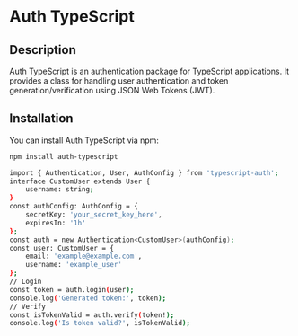 # Auth TypeScript

## Description

Auth TypeScript is an authentication package for TypeScript applications. It provides a class for handling user authentication and token generation/verification using JSON Web Tokens (JWT).

## Installation

You can install Auth TypeScript via npm:

```bash
npm install auth-typescript

import { Authentication, User, AuthConfig } from 'typescript-auth';
interface CustomUser extends User {
    username: string;
}
const authConfig: AuthConfig = {
    secretKey: 'your_secret_key_here',
    expiresIn: '1h'
};
const auth = new Authentication<CustomUser>(authConfig);
const user: CustomUser = {
    email: 'example@example.com',
    username: 'example_user'
};
// Login
const token = auth.login(user);
console.log('Generated token:', token);
// Verify
const isTokenValid = auth.verify(token!);
console.log('Is token valid?', isTokenValid);

```

